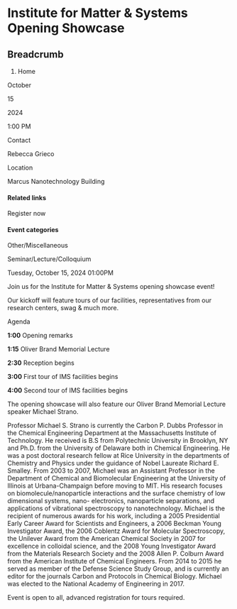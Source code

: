 #  Institute for Matter & Systems Opening Showcase

## Breadcrumb

  1. Home

October

15

2024

1:00 PM

Contact

Rebecca Grieco

Location

Marcus Nanotechnology Building

#### Related links

Register now

#### Event categories

Other/Miscellaneous

Seminar/Lecture/Colloquium

Tuesday, October 15, 2024 01:00PM

Join us for the Institute for Matter & Systems opening showcase event!

Our kickoff will feature tours of our facilities, representatives from our
research centers, swag & much more.



Agenda

**1:00** Opening remarks

**1:15** Oliver Brand Memorial Lecture

**2:30** Reception begins

**3:00** First tour of IMS facilities begins

**4:00** Second tour of IMS facilities begins



The opening showcase will also feature our Oliver Brand Memorial Lecture
speaker Michael Strano.

Professor Michael S. Strano is currently the Carbon P. Dubbs Professor in the
Chemical Engineering Department at the Massachusetts Institute of Technology.
He received is B.S from Polytechnic University in Brooklyn, NY and Ph.D. from
the University of Delaware both in Chemical Engineering. He was a post
doctoral research fellow at Rice University in the departments of Chemistry
and Physics under the guidance of Nobel Laureate Richard E. Smalley.  From
2003 to 2007, Michael was an Assistant Professor in the Department of Chemical
and Biomolecular Engineering at the University of Illinois at Urbana-Champaign
before moving to MIT. His research focuses on biomolecule/nanoparticle
interactions and the surface chemistry of low dimensional systems, nano-
electronics, nanoparticle separations, and applications of vibrational
spectroscopy to nanotechnology. Michael is the recipient of numerous awards
for his work, including a 2005 Presidential Early Career Award for Scientists
and Engineers, a 2006 Beckman Young Investigator Award, the 2006 Coblentz
Award for Molecular Spectroscopy, the Unilever Award from the American
Chemical Society in 2007 for excellence in colloidal science, and the 2008
Young Investigator Award from the Materials Research Society and the 2008
Allen P. Colburn Award from the American Institute of Chemical Engineers. From
2014 to 2015 he served as member of the Defense Science Study Group, and is
currently an editor for the journals Carbon and Protocols in Chemical Biology.
Michael was elected to the National Academy of Engineering in 2017.

Event is open to all, advanced registration for tours required.


